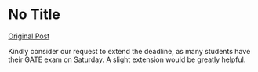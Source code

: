 # No Title

[Original Post](https://discourse.onlinedegree.iitm.ac.in/t/166866/16)

<p>Kindly consider our request to extend the deadline, as many students have their GATE exam on Saturday. A slight extension would be greatly helpful.</p>